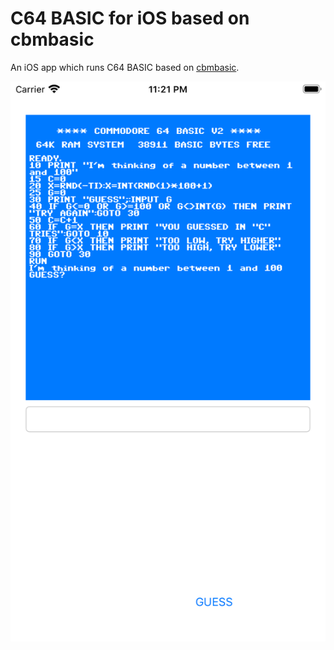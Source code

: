 # C64 BASIC for iOS based on cbmbasic

An iOS app which runs C64 BASIC based on [cbmbasic](https://github.com/mist64/cbmbasic).

![screenshot](screenshot.png)
